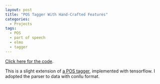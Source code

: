 ```yaml
---
layout: post
title: "POS Tagger With Hand-Crafted Features"
categories:
  - Projects
tags:
  - POS
  - part of speech
  - elmo
  - tagger
---
```

[Click here for the code](https://github.com/kazzyabe/POS_Handcrafted_feat_NN).

This is a slight extension of [a POS tagger](https://becominghuman.ai/part-of-speech-tagging-tutorial-with-the-keras-deep-learning-library-d7f93fa05537), implemented with tensorflow. I adopted the parser to data with conllu format.